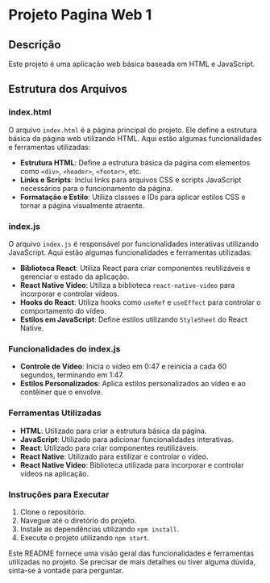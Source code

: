 # Projeto Pagina Web 1

## Descrição
Este projeto é uma aplicação web básica baseada em HTML e JavaScript.

## Estrutura dos Arquivos

### index.html
O arquivo `index.html` é a página principal do projeto. Ele define a estrutura básica da página web utilizando HTML. Aqui estão algumas funcionalidades e ferramentas utilizadas:
- **Estrutura HTML**: Define a estrutura básica da página com elementos como `<div>`, `<header>`, `<footer>`, etc.
- **Links e Scripts**: Inclui links para arquivos CSS e scripts JavaScript necessários para o funcionamento da página.
- **Formatação e Estilo**: Utiliza classes e IDs para aplicar estilos CSS e tornar a página visualmente atraente.

### index.js
O arquivo `index.js` é responsável por funcionalidades interativas utilizando JavaScript. Aqui estão algumas funcionalidades e ferramentas utilizadas:
- **Biblioteca React**: Utiliza React para criar componentes reutilizáveis e gerenciar o estado da aplicação.
- **React Native Video**: Utiliza a biblioteca `react-native-video` para incorporar e controlar vídeos.
- **Hooks do React**: Utiliza hooks como `useRef` e `useEffect` para controlar o comportamento do vídeo.
- **Estilos em JavaScript**: Define estilos utilizando `StyleSheet` do React Native.

### Funcionalidades do index.js
- **Controle de Vídeo**: Inicia o vídeo em 0:47 e reinicia a cada 60 segundos, terminando em 1:47.
- **Estilos Personalizados**: Aplica estilos personalizados ao vídeo e ao contêiner que o envolve.

### Ferramentas Utilizadas
- **HTML**: Utilizado para criar a estrutura básica da página.
- **JavaScript**: Utilizado para adicionar funcionalidades interativas.
- **React**: Utilizado para criar componentes reutilizáveis.
- **React Native**: Utilizado para estilizar e controlar o vídeo.
- **React Native Video**: Biblioteca utilizada para incorporar e controlar vídeos na aplicação.

### Instruções para Executar
1. Clone o repositório.
2. Navegue até o diretório do projeto.
3. Instale as dependências utilizando `npm install`.
4. Execute o projeto utilizando `npm start`.

Este README fornece uma visão geral das funcionalidades e ferramentas utilizadas no projeto. Se precisar de mais detalhes ou tiver alguma dúvida, sinta-se à vontade para perguntar.
